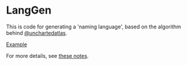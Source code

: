 # LangGen

This is code for generating a 'naming language', based on the algorithm behind [@unchartedatlas][uncharted].

[Example](http://dropecho.github.io/langgen/old)

For more details, see [these notes][notes].

[uncharted]: https://twitter.com/unchartedatlas
[notes]: http://mewo2.com/notes/naming-language/
